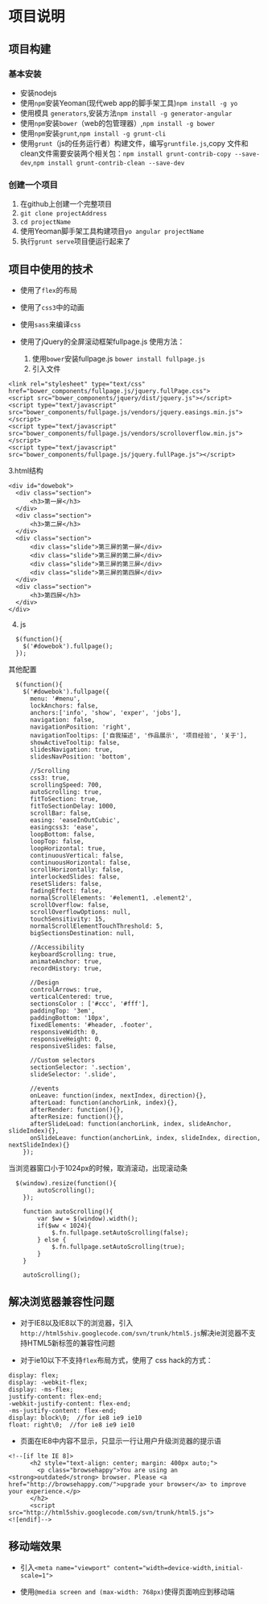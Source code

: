 # 项目说明

## 项目构建

### 基本安装

- 安装nodejs
- 使用`npm`安装Yeoman(现代web app的脚手架工具)`npm install -g yo`
- 使用模具 `generators`,安装方法`npm install -g generator-angular`
- 使用`npm`安装`bower`（web的包管理器）,`npm install -g bower`
- 使用`npm`安装`grunt`,`npm install -g grunt-cli`
- 使用`grunt`（js的任务运行者）构建文件，编写`gruntfile.js`,copy 文件和 clean文件需要安装两个相关包：`npm install grunt-contrib-copy --save-dev`,`npm install grunt-contrib-clean --save-dev`

### 创建一个项目
1. 在github上创建一个完整项目
2. `git clone projectAddress`
3. `cd projectName`
4. 使用Yeoman脚手架工具构建项目`yo angular projectName`
5. 执行`grunt serve`项目便运行起来了

## 项目中使用的技术

- 使用了`flex`的布局

- 使用了`css3`中的动画

- 使用`sass`来编译`css`

- 使用了jQuery的全屏滚动框架fullpage.js
  使用方法：
  1. 使用`bower`安装fullpage.js `bower install fullpage.js`
  2. 引入文件
```language
<link rel="stylesheet" type="text/css" href="bower_components/fullpage.js/jquery.fullPage.css">
<script src="bower_components/jquery/dist/jquery.js"></script>
<script type="text/javascript" src="bower_components/fullpage.js/vendors/jquery.easings.min.js"></script>
<script type="text/javascript" src="bower_components/fullpage.js/vendors/scrolloverflow.min.js"></script>
<script type="text/javascript" src="bower_components/fullpage.js/jquery.fullPage.js"></script>
```
  3.html结构
  ```language
  <div id="dowebok">
    <div class="section">
        <h3>第一屏</h3>
    </div>
    <div class="section">
        <h3>第二屏</h3>
    </div>
    <div class="section">
        <div class="slide">第三屏的第一屏</div>
        <div class="slide">第三屏的第二屏</div>
        <div class="slide">第三屏的第三屏</div>
        <div class="slide">第三屏的第四屏</div>
    </div>
    <div class="section">
        <h3>第四屏</h3>
    </div>
</div>
```
  4. js
```language
  $(function(){
    $('#dowebok').fullpage();
  });
```
其他配置
```
  $(function(){
    $('#dowebok').fullpage({
      menu: '#menu',
      lockAnchors: false,
      anchors:['info', 'show', 'exper', 'jobs'],
      navigation: false,
      navigationPosition: 'right',
      navigationTooltips: ['自我描述', '作品展示', '项目经验', '关于'],
      showActiveTooltip: false,
      slidesNavigation: true,
      slidesNavPosition: 'bottom',

      //Scrolling
      css3: true,
      scrollingSpeed: 700,
      autoScrolling: true,
      fitToSection: true,
      fitToSectionDelay: 1000,
      scrollBar: false,
      easing: 'easeInOutCubic',
      easingcss3: 'ease',
      loopBottom: false,
      loopTop: false,
      loopHorizontal: true,
      continuousVertical: false,
      continuousHorizontal: false,
      scrollHorizontally: false,
      interlockedSlides: false,
      resetSliders: false,
      fadingEffect: false,
      normalScrollElements: '#element1, .element2',
      scrollOverflow: false,
      scrollOverflowOptions: null,
      touchSensitivity: 15,
      normalScrollElementTouchThreshold: 5,
      bigSectionsDestination: null,

      //Accessibility
      keyboardScrolling: true,
      animateAnchor: true,
      recordHistory: true,

      //Design
      controlArrows: true,
      verticalCentered: true,
      sectionsColor : ['#ccc', '#fff'],
      paddingTop: '3em',
      paddingBottom: '10px',
      fixedElements: '#header, .footer',
      responsiveWidth: 0,
      responsiveHeight: 0,
      responsiveSlides: false,

      //Custom selectors
      sectionSelector: '.section',
      slideSelector: '.slide',

      //events
      onLeave: function(index, nextIndex, direction){},
      afterLoad: function(anchorLink, index){},
      afterRender: function(){},
      afterResize: function(){},
      afterSlideLoad: function(anchorLink, index, slideAnchor, slideIndex){},
      onSlideLeave: function(anchorLink, index, slideIndex, direction, nextSlideIndex){}
    });
```
当浏览器窗口小于1024px的时候，取消滚动，出现滚动条
```language
  $(window).resize(function(){
        autoScrolling();
    });

    function autoScrolling(){
        var $ww = $(window).width();
        if($ww < 1024){
            $.fn.fullpage.setAutoScrolling(false);
        } else {
            $.fn.fullpage.setAutoScrolling(true);
        }
    }

    autoScrolling();
```


## 解决浏览器兼容性问题

- 对于IE8以及IE8以下的浏览器，引入`http://html5shiv.googlecode.com/svn/trunk/html5.js`解决ie浏览器不支持HTML5新标签的兼容性问题

- 对于ie10以下不支持`flex`布局方式，使用了 css hack的方式：
```language
display: flex;
display: -webkit-flex;
display: -ms-flex;
justify-content: flex-end;
-webkit-justify-content: flex-end;
-ms-justify-content: flex-end;
display: block\0;  //for ie8 ie9 ie10
float: right\0;  //for ie8 ie9 ie10
```
- 页面在IE8中内容不显示，只显示一行让用户升级浏览器的提示语
```language
<!--[if lte IE 8]>
      <h2 style="text-align: center; margin: 400px auto;">
        <p class="browsehappy">You are using an <strong>outdated</strong> browser. Please <a href="http://browsehappy.com/">upgrade your browser</a> to improve your experience.</p>
      </h2>
      <script src="http://html5shiv.googlecode.com/svn/trunk/html5.js">
<![endif]-->
```


## 移动端效果

- 引入`<meta name="viewport" content="width=device-width,initial-scale=1">`

- 使用`@media screen and (max-width: 768px)`使得页面响应到移动端